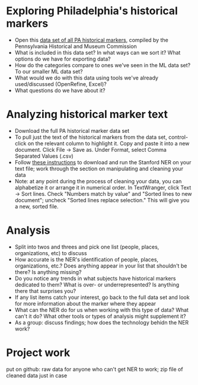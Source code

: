# Exploring Philadelphia's historical markers

+ Open this [data set of all PA historical markers](http://www.phmc.state.pa.us/apps/historical-markers.html), compiled by the Pennsylvania Historical and Museum Commission
+ What is included in this data set? In what ways can we sort it? What options do we have for exporting data?
+ How do the categories compare to ones we've seen in the ML data set? To our smaller ML data set?
+ What would we do with this data using tools we've already used/discussed (OpenRefine, Excel)?
+ What questions do we have about it?

# Analyzing historical marker text

+ Download the full PA historical marker data set
+ To pull just the text of the historical markers from the data set, control-click on the relevant column to highlight it. Copy and paste it into a new document. Click File -> Save as. Under Format, select Comma Separated Values (.csv)
+ Follow [these instructions](https://github.com/ydshiroma/rise-2015/blob/master/Assignments/Rise_assignment_1.md#using-the-stanford-ner-on-robinson-crusoe) to download and run the Stanford NER on your text file; work through the section on manipulating and cleaning your data
+ Note: at any point during the process of cleaning your data, you can alphabetize it or arrange it in numerical order. In TextWranger, click Text -> Sort lines. Check "Numbers match by value" and "Sorted lines to new document"; uncheck "Sorted lines replace selection." This will give you a new, sorted file.

# Analysis
+ Split into twos and threes and pick one list (people, places, organizations, etc) to discuss
+ How accurate is the NER's identification of people, places, organizations, etc.? Does anything appear in your list that shouldn't be there? Is anything missing?
+ Do you notice any trends in what subjects have historical markers dedicated to them? What is over- or underrepresented? Is anything there that surprises you?
+ If any list items catch your interest, go back to the full data set and look for more information about the marker where they appear
+ What can the NER do for us when working with this type of data? What can't it do? What other tools or types of analysis might supplement it?
+ As a group: discuss findings; how does the technology behidn the NER work?

# Project work

put on github: raw data for anyone who can't get NER to work; zip file of cleaned data just in case
